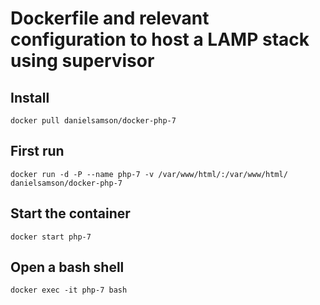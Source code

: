 # Dockerfile and relevant configuration to host a LAMP stack using supervisor

## Install

    docker pull danielsamson/docker-php-7

## First run
    docker run -d -P --name php-7 -v /var/www/html/:/var/www/html/ danielsamson/docker-php-7

## Start the container

    docker start php-7

## Open a bash shell

    docker exec -it php-7 bash
   
